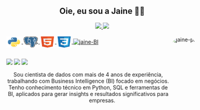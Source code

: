 <h2 align="center"> Oie, eu sou a Jaine 👩‍💻 </h2>
<div align="center">
  <a href="https://github.com/jaine21">
  <img height="150em" src="https://github-readme-stats.vercel.app/api?username=jaine21&show_icons=true&theme=onedark&include_all_commits=true&count_private=true"/>
  <img height="150em" src="https://github-readme-stats.vercel.app/api/top-langs/?username=jaine21&layout=compact&langs_count=7&theme=onedark"/>
</div>
<div style="display: inline_block"><br>
  <img align="center" alt="jaine-Python" height="30" width="40" src="https://raw.githubusercontent.com/devicons/devicon/master/icons/python/python-original.svg">
  <img align="center" alt="jaine-SQL" height="30" width="40" src="https://raw.githubusercontent.com/devicons/devicon/master/icons/postgresql/postgresql-original.svg">
  <img align="center" alt="jaine-HTML" height="30" width="40" src="https://raw.githubusercontent.com/devicons/devicon/master/icons/html5/html5-original.svg">
  <img align="center" alt="jaine-CSS" height="30" width="40" src="https://raw.githubusercontent.com/devicons/devicon/master/icons/css3/css3-original.svg">
  <img align="center" alt="jaine-BI" height="30" width="40" src="https://cdn.jsdelivr.net/gh/devicons/devicon/icons/powerbi/powerbi-original.svg" />
  <img align="right" alt="jaine-pic" height="150" style="border-radius:50px;" src="https://img.icons8.com/external-sketchy-juicy-fish/100/000000/external-data-data-science-sketchy-sketchy-juicy-fish-9.png"/>
</div>
  
  ##
 
<div> 
  <a href="https://instagram.com/jaine.adriana" target="_blank"><img src="https://img.shields.io/badge/-Instagram-%23E4405F?style=for-the-badge&logo=instagram&logoColor=white" target="_blank"></a>
  <a href="mailto:123456jjaine@gmail.com"><img src="https://img.shields.io/badge/-Gmail-%23333?style=for-the-badge&logo=gmail&logoColor=white" target="_blank"></a>
  <a href="https://www.linkedin.com/in/jaine-silva/" target="_blank"><img src="https://img.shields.io/badge/-LinkedIn-%230077B5?style=for-the-badge&logo=linkedin&logoColor=white" target="_blank"></a> 
</div>

<p align="center">
  Sou cientista de dados com mais de 4 anos de experiência, trabalhando com Business Intelligence (BI) focado em negócios. Tenho conhecimento técnico em Python, SQL e ferramentas de BI, aplicados para gerar insights e resultados significativos para empresas.
</p>
